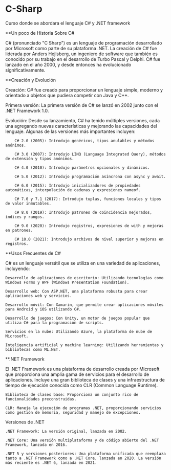 # C-Sharp
Curso donde se abordara el lenguaje C# y .NET framework

**Un poco de Historia Sobre C#

C# (pronunciado "C Sharp") es un lenguaje de programación desarrollado por Microsoft como parte de su plataforma .NET. La creación de C# fue liderada por Anders Hejlsberg, un ingeniero de software que también es conocido por su trabajo en el desarrollo de Turbo Pascal y Delphi. C# fue lanzado en el año 2000, y desde entonces ha evolucionado significativamente.

**Creación y Evolución

Creación: C# fue creado para proporcionar un lenguaje simple, moderno y orientado a objetos que pudiera competir con Java y C++.

Primera versión: La primera versión de C# se lanzó en 2002 junto con el .NET Framework 1.0.

Evolución: Desde su lanzamiento, C# ha tenido múltiples versiones, cada una agregando nuevas características y mejorando las capacidades del lenguaje. Algunas de las versiones más importantes incluyen:

        C# 2.0 (2005): Introdujo genéricos, tipos anulables y métodos anónimos.
        
        C# 3.0 (2007): Introdujo LINQ (Language Integrated Query), métodos de extensión y tipos anónimos.
        
        C# 4.0 (2010): Introdujo parámetros opcionales y dinámicos.
        
        C# 5.0 (2012): Introdujo programación asíncrona con async y await.
        
        C# 6.0 (2015): Introdujo inicializadores de propiedades automáticas, interpolación de cadenas y expresiones nameof.
        
        C# 7.0 y 7.1 (2017): Introdujo tuplas, funciones locales y tipos de valor inmutables.
        
        C# 8.0 (2019): Introdujo patrones de coincidencia mejorados, índices y rangos.
        
        C# 9.0 (2020): Introdujo registros, expresiones de with y mejoras en patrones.
        
        C# 10.0 (2021): Introdujo archivos de nivel superior y mejoras en registros.
        

**Usos Frecuentes de C#

C# es un lenguaje versátil que se utiliza en una variedad de aplicaciones, incluyendo:
  
    Desarrollo de aplicaciones de escritorio: Utilizando tecnologías como Windows Forms y WPF (Windows Presentation Foundation).
    
    Desarrollo web: Con ASP.NET, una plataforma robusta para crear aplicaciones web y servicios.
    
    Desarrollo móvil: Con Xamarin, que permite crear aplicaciones móviles para Android y iOS utilizando C#.
    
    Desarrollo de juegos: Con Unity, un motor de juegos popular que utiliza C# para la programación de scripts.
    
    Servicios en la nube: Utilizando Azure, la plataforma de nube de Microsoft.
    
    Inteligencia artificial y machine learning: Utilizando herramientas y bibliotecas como ML.NET.

  
**.NET Framework

El .NET Framework es una plataforma de desarrollo creada por Microsoft que proporciona una amplia gama de servicios para el desarrollo de aplicaciones. Incluye una gran biblioteca de clases y una infraestructura de tiempo de ejecución conocida como CLR (Common Language Runtime).

    Biblioteca de clases base: Proporciona un conjunto rico de funcionalidades preconstruidas.
    
    CLR: Maneja la ejecución de programas .NET, proporcionando servicios como gestión de memoria, seguridad y manejo de excepciones.
  
Versiones de .NET

    .NET Framework: La versión original, lanzada en 2002.
    
    .NET Core: Una versión multiplataforma y de código abierto del .NET Framework, lanzada en 2016.
    
    .NET 5 y versiones posteriores: Una plataforma unificada que reemplaza tanto a .NET Framework como a .NET Core, lanzada en 2020. La versión más reciente es .NET 6, lanzada en 2021.

